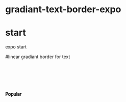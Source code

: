 # gradiant-text-border-expo

# start
expo start

#linear gradiant border for text

<Svg style={styles.popular}>
    <linearGradient id="gradiant" x1="0" x2="0" y1="0" y2="80%" gradientUnits="userSpaceOnUse" >
      <stop stopColor="purple" offset="0%"/>
      <stop stopColor="#1e5d7d" offset="100%"/> 
    </linearGradient>
    <text
      fill="none"
      stroke="url(#gradiant)"
      fontSize="30vw"
      fontWeight="bold"
      y="100"
    >
            Popular
    </text>
</Svg>
